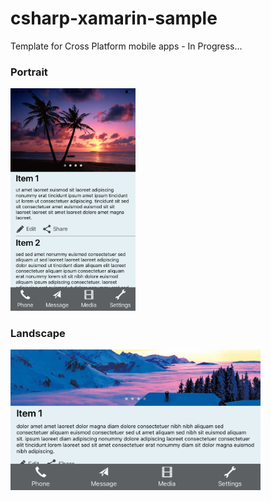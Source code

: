# csharp-xamarin-sample

Template for Cross Platform mobile apps - In Progress...

### Portrait
<img src="/Sample/screenshots/screenshot1.png?raw=true" alt="drawing" width="200px"/>

### Landscape
<img src="/Sample/screenshots/screenshot2.png?raw=true" alt="drawing" width="400px"/>

